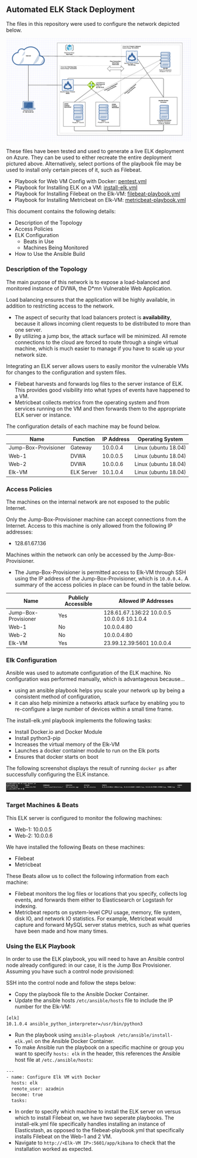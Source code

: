 ## Automated ELK Stack Deployment

The files in this repository were used to configure the network depicted below.

![](Images/Network_Diagram.png)

These files have been tested and used to generate a live ELK deployment on Azure. They can be used to either recreate the entire deployment pictured above. Alternatively, select portions of the playbook file may be used to install only certain pieces of it, such as Filebeat.

  - Playbook for Web VM Config with Docker: [pentest.yml](ansible_playbooks/pentest.yml)
  - Playbook for Installing ELK on a VM: [install-elk.yml](ansible_playbooks/install-elk.yml)
  - Playbook for Installing Filebeat on the Elk-VM: [filebeat-playbook.yml](ansible_playbooks/filebeat-playbook.yml)
  - Playbook for Installing Metricbeat on Elk-VM: [metricbeat-playbook.yml](ansible_playbooks/metricbeat-playbook.yml)

This document contains the following details:
- Description of the Topology
- Access Policies
- ELK Configuration
  - Beats in Use
  - Machines Being Monitored
- How to Use the Ansible Build


### Description of the Topology

The main purpose of this network is to expose a load-balanced and monitored instance of DVWA, the D*mn Vulnerable Web Application.

Load balancing ensures that the application will be highly available, in addition to restricting access to the network.
- The aspect of security that load balancers protect is **availability**, because it allows incoming client requests to be distributed to more than one server.  
- By utilizing a jump box, the attack surface will be minimized. All remote connections to the cloud are forced to route through a single virtual machine, which is much easier to manage if you have to scale up your network size. 

Integrating an ELK server allows users to easily monitor the vulnerable VMs for changes to the configuration and system files.
- Filebeat harvests and forwards log files to the server instance of ELK. This provides good visibility into what types of events have happened to a VM. 
- Metricbeat collects metrics from the operating system and from services running on the VM and then forwards them to the appropriate ELK server or instance.

The configuration details of each machine may be found below.

| Name                 | Function   | IP Address | Operating System     |
|----------------------|------------|------------|----------------------|
| Jump-Box-Provisioner | Gateway    | 10.0.0.4   | Linux (ubuntu 18.04) |
| Web-1                | DVWA       | 10.0.0.5   | Linux (ubuntu 18.04) |
| Web-2                | DVWA       | 10.0.0.6   | Linux (ubuntu 18.04) |
| Elk-VM               | ELK Server | 10.1.0.4   | Linux (ubuntu 18.04) |

### Access Policies

The machines on the internal network are not exposed to the public Internet. 

Only the Jump-Box-Provisioner machine can accept connections from the Internet. Access to this machine is only allowed from the following IP addresses:
-  128.61.67.136

Machines within the network can only be accessed by the Jump-Box-Provisioner.
- The Jump-Box-Provisioner is permitted access to Elk-VM through SSH using the IP address of the Jump-Box-Provisioner, which is ```10.0.0.4.```
A summary of the access policies in place can be found in the table below.

| Name                 | Publicly Accessible | Allowed IP Addresses                        |
|----------------------|---------------------|---------------------------------------------|
| Jump-Box-Provisioner | Yes                 | 128.61.67.136:22 10.0.0.5 10.0.0.6 10.1.0.4 |
| Web-1                | No                  | 10.0.0.4:80                                 |
| Web-2                | No                  | 10.0.0.4:80                                 |
| Elk-VM               | Yes                 | 23.99.12.39:5601 10.0.0.4                   |

### Elk Configuration

Ansible was used to automate configuration of the ELK machine. No configuration was performed manually, which is advantageous because...
- using an ansible playbook helps you scale your network up by being a consistent method of configuration, 
- it can also help minimize a networks attack surface by enabling you to re-configure a large number of devices within a small time frame.

The install-elk.yml playbook implements the following tasks:
- Install Docker.io and Docker Module
- Install python3-pip
- Increases the virtual memory of the Elk-VM
- Launches a docker container module to run on the Elk ports
- Ensures that docker starts on boot

The following screenshot displays the result of running `docker ps` after successfully configuring the ELK instance.

![](Images/docker_ps_output.png)

### Target Machines & Beats
This ELK server is configured to monitor the following machines:
- Web-1: 10.0.0.5
- Web-2: 10.0.0.6

We have installed the following Beats on these machines:
- Filebeat
- Metricbeat

These Beats allow us to collect the following information from each machine:
- Filebeat monitors the log files or locations that you specify, collects log events, and forwards them either to Elasticsearch or Logstash for indexing.
- Metricbeat reports on system-level CPU usage, memory, file system, disk IO, and network IO statistics. 
For example, Metricbeat would capture and forward MySQL server status metrics, such as what queries have been made and how many times.

### Using the ELK Playbook
In order to use the ELK playbook, you will need to have an Ansible control node already configured: in our case, it is the Jump Box Provisioner. Assuming you have such a control node provisioned: 

SSH into the control node and follow the steps below:
- Copy the playbook file to the Ansible Docker Container.
- Update the ansible hosts `/etc/ansible/hosts` file to include the IP number for the Elk-VM:
```
[elk]
10.1.0.4 ansible_python_interpreter=/usr/bin/python3
```
- Run the playbook using `ansible-playbook /etc/ansible/install-elk.yml` on the Ansible Docker Container.
- To make Ansible run the playbook on a specific machine or group you want to specify `hosts: elk` in the header, this references the Ansible host file at `/etc./ansible/hosts`:
```
---
- name: Configure Elk VM with Docker
  hosts: elk
  remote_user: azadmin
  become: true
  tasks:
```
- In order to specify which machine to install the ELK server on versus which to install Filebeat on, we have two seperate playbooks. The install-elk.yml file specifically handles installing an instance of Elasticstash, as opposed to the filebeat-playbook.yml that specifically installs Filebeat on the Web-1 and 2 VM.
- Navigate to `http://<Elk-VM IP>:5601/app/kibana` to check that the installation worked as expected.
